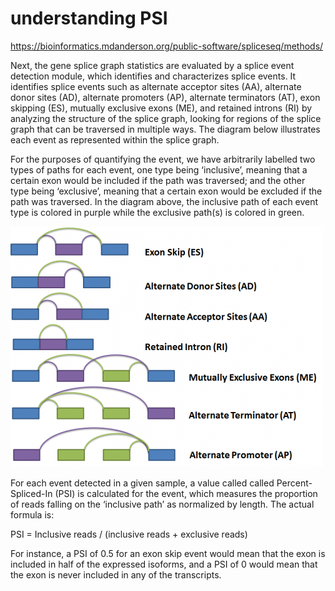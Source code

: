 # understanding PSI

https://bioinformatics.mdanderson.org/public-software/spliceseq/methods/

Next, the gene splice graph statistics are evaluated by a splice event detection module, which identifies and characterizes splice events. It identifies splice events such as alternate acceptor sites (AA), alternate donor sites (AD), alternate promoters (AP), alternate terminators (AT), exon skipping (ES), mutually exclusive exons (ME), and retained introns (RI) by analyzing the structure of the splice graph, looking for regions of the splice graph that can be traversed in multiple ways. The diagram below illustrates each event as represented within the splice graph.

For the purposes of quantifying the event, we have arbitrarily labelled two types of paths for each event, one type being ‘inclusive’, meaning that a certain exon would be included if the path was traversed; and the other type being ‘exclusive’, meaning that a certain exon would be excluded if the path was traversed. In the diagram above, the inclusive path of each event type is colored in purple while the exclusive path(s) is colored in green.

![PSI](figure/500px-SpliceSeqV2Methods_06.png)

For each event detected in a given sample, a value called called Percent-Spliced-In (PSI) is calculated for the event, which measures the proportion of reads falling on the ‘inclusive path’ as normalized by length. The actual formula is:

PSI = Inclusive reads / (inclusive reads + exclusive reads)

For instance, a PSI of 0.5 for an exon skip event would mean that the exon is included in half of the expressed isoforms, and a PSI of 0 would mean that the exon is never included in any of the transcripts.
